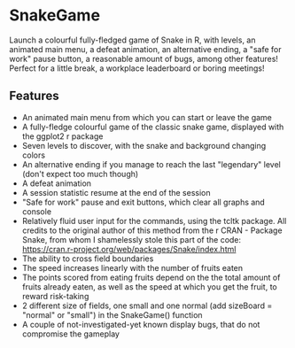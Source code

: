 # SnakeGame
Launch a colourful fully-fledged game of Snake in R, with levels, an animated main menu, a defeat animation, an alternative ending, a "safe for work" pause button, a reasonable amount of bugs, among other features! Perfect for a little break, a workplace leaderboard or boring meetings!

## Features
- An animated main menu from which you can start or leave the game
- A fully-fledge colourful game of the classic snake game, displayed with the ggplot2 r package
- Seven levels to discover, with the snake and background changing colors
- An alternative ending if you manage to reach the last "legendary" level (don't expect too much though)
- A defeat animation
- A session statistic resume at the end of the session
- "Safe for work" pause and exit buttons, which clear all graphs and console
- Relatively fluid user input for the commands, using the tcltk package. All credits to the original author of this method from the r CRAN - Package Snake, from whom I shamelessly stole this part of the code: https://cran.r-project.org/web/packages/Snake/index.html
- The ability to cross field boundaries
- The speed increases linearly with the number of fruits eaten
- The points scored from eating fruits depend on the the total amount of fruits already eaten, as well as the speed at which you get the fruit, to reward risk-taking
- 2 different size of fields, one small and one normal (add sizeBoard = "normal" or "small") in the SnakeGame() function
- A couple of not-investigated-yet known display bugs, that do not compromise the gameplay
